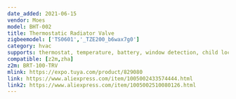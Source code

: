 ```yaml
---
date_added: 2021-06-15
vendor: Moes
model: BHT-002  
title: Thermostatic Radiator Valve
zigbeemodel: ['TS0601','_TZE200_b6wax7g0']
category: hvac
supports: thermostat, temperature, battery, window detection, child lock
compatible: [z2m,zha]
z2m: BRT-100-TRV 
mlink: https://expo.tuya.com/product/829080
link: https://www.aliexpress.com/item/1005002433574444.html
link2: https://www.aliexpress.com/item/1005002510080126.html
---
```

